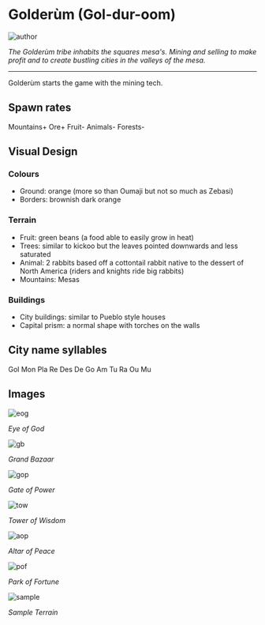 # Golderùm (Gol-dur-oom)

![author](https://img.shields.io/badge/author-Nyrrv%234841-%237289DA)

*The Golderùm tribe inhabits the squares mesa's. Mining and selling to make profit and to create bustling cities in the valleys of the mesa.*

---

Golderùm starts the game with the mining tech.

## Spawn rates

Mountains+
Ore+
Fruit-
Animals-
Forests-

## Visual Design

### Colours

- Ground: orange (more so than Oumaji but not so much as Zebasi)
- Borders: brownish dark orange

### Terrain

- Fruit: green beans (a food able to easily grow in heat)
- Trees: similar to kickoo but the leaves pointed downwards and less saturated
- Animal: 2 rabbits based off a cottontail rabbit native to the dessert of North America (riders and knights ride big rabbits)
- Mountains: Mesas

### Buildings

- City buildings: similar to Pueblo style houses
- Capital prism: a normal shape with torches on the walls

## City name syllables
Gol Mon Pla Re Des De Go Am Tu Ra Ou Mu

## Images

![eog](images/golderum0.jpg)

*Eye of God*

![gb](images/golderum1.jpg)

*Grand Bazaar*

![gop](images/golderum2.jpg)

*Gate of Power*

![tow](images/golderum3.jpg)

*Tower of Wisdom*

![aop](images/golderum4.jpg)

*Altar of Peace*

![pof](images/golderum5.jpg)

*Park of Fortune*

![sample](images/golderum6.jpg)

*Sample Terrain*
